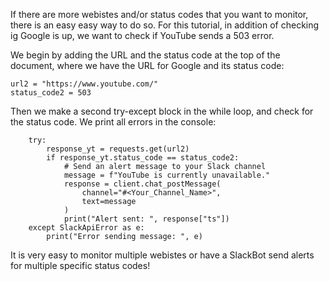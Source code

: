 If there are more webistes and/or status codes that you want to monitor, there is an easy easy way to do so. For this tutorial, in addition of checking ig Google is up, we want to check if YouTube sends a 503 error.

We begin by adding the URL and the status code at the top of the document, where we have the URL for Google and its status code:
```
url2 = "https://www.youtube.com/"
status_code2 = 503
```
Then we make a second try-except block in the while loop, and check for the status code. We print all errors in the console:
```
    try:
        response_yt = requests.get(url2)
        if response_yt.status_code == status_code2:
            # Send an alert message to your Slack channel
            message = f"YouTube is currently unavailable."
            response = client.chat_postMessage(
                channel="#<Your_Channel_Name>",
                text=message
            )
            print("Alert sent: ", response["ts"])
    except SlackApiError as e:
        print("Error sending message: ", e)

```
It is very easy to monitor multiple webistes or have a SlackBot send alerts for multiple specific status codes!